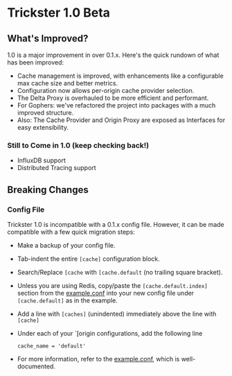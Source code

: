 # Trickster 1.0 Beta

## What's Improved?

1.0 is a major improvement in over 0.1.x. Here's the quick rundown of what has been improved:

- Cache management is improved, with enhancements like a configurable max cache size and better metrics.
- Configuration now allows per-origin cache provider selection.
- The Delta Proxy is overhauled to be more efficient and performant.
- For Gophers: we've refactored the project into packages with a much improved structure.
- Also: The Cache Provider and Origin Proxy are exposed as Interfaces for easy extensibility.

### Still to Come in 1.0 (keep checking back!)
- InfluxDB support 
- Distributed Tracing support

## Breaking Changes

### Config File

Trickster 1.0 is incompatible with a 0.1.x config file. However, it can be made compatible with a few quick migration steps:

- Make a backup of your config file.
- Tab-indent the entire `[cache]` configuration block.
- Search/Replace `[cache` with `[cache.default` (no trailing square bracket).
- Unless you are using Redis, copy/paste the `[cache.default.index]` section from the [example.conf](../cmd/trickster/conf/example.conf) into your new config file under `[cache.default]` as in the example.
- Add a line with `[caches]` (unindented) immediately above the line with `[cache]`
- Under each of your `[origin configurations, add the following line 

    `cache_name = 'default'`

- For more information, refer to the [example.conf](../cmd/trickster/conf/example.conf), which is well-documented.

